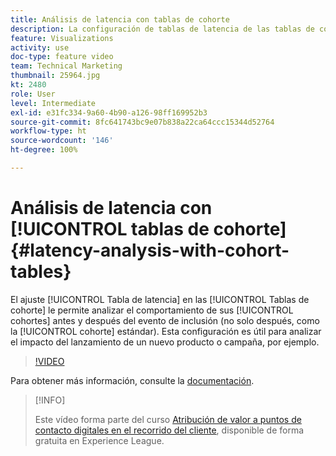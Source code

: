 ```yaml
---
title: Análisis de latencia con tablas de cohorte
description: La configuración de tablas de latencia de las tablas de cohorte permite analizar el comportamiento de las cohortes antes y después del evento de inclusión (no solo después, como ilustra la cohorte estándar). Esta configuración es útil para analizar el impacto del lanzamiento de un nuevo producto o campaña, por ejemplo.
feature: Visualizations
activity: use
doc-type: feature video
team: Technical Marketing
thumbnail: 25964.jpg
kt: 2480
role: User
level: Intermediate
exl-id: e31fc334-9a60-4b90-a126-98ff169952b3
source-git-commit: 8fc641743bc9e07b838a22ca64ccc15344d52764
workflow-type: ht
source-wordcount: '146'
ht-degree: 100%

---
```


# Análisis de latencia con [!UICONTROL tablas de cohorte] {#latency-analysis-with-cohort-tables}

El ajuste [!UICONTROL Tabla de latencia] en las [!UICONTROL Tablas de cohorte] le permite analizar el comportamiento de sus [!UICONTROL cohortes] antes y después del evento de inclusión (no solo después, como la [!UICONTROL cohorte] estándar). Esta configuración es útil para analizar el impacto del lanzamiento de un nuevo producto o campaña, por ejemplo.

>[!VIDEO](https://video.tv.adobe.com/v/25964/?quality=12&learn=on)

Para obtener más información, consulte la [documentación](https://experienceleague.adobe.com/docs/analytics/analyze/analysis-workspace/visualizations/cohort-table/cohort-analysis.html?lang=es).

>[!INFO]
>
> Este vídeo forma parte del curso [Atribución de valor a puntos de contacto digitales en el recorrido del cliente](https://experienceleague.adobe.com/?recommended=Analytics-U-1-2020.2&amp;lang=es), disponible de forma gratuita en Experience League.
